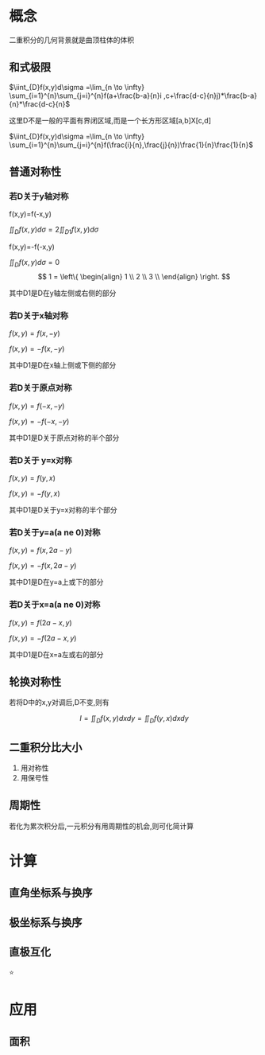 # 概念
二重积分的几何背景就是曲顶柱体的体积
## 和式极限
$\iint_{D}f(x,y)d\sigma =\lim_{n \to \infty} \sum_{i=1}^{n}\sum_{j=i}^{n}f(a+\frac{b-a}{n}i ,c+\frac{d-c}{n}j)*\frac{b-a}{n}*\frac{d-c}{n}$ 

这里D不是一般的平面有界闭区域,而是一个长方形区域[a,b]X[c,d]

$\iint_{D}f(x,y)d\sigma =\lim_{n \to \infty} \sum_{i=1}^{n}\sum_{j=i}^{n}f(\frac{i}{n},\frac{j}{n})\frac{1}{n}\frac{1}{n}$

## 普通对称性

### 若D关于y轴对称

f(x,y)=f(-x,y)

$\iint_{D}f(x,y)d\sigma =2\iint_{D1}f(x,y)d\sigma$



f(x,y)=-f(-x,y)

$\iint_{D}f(x,y)d\sigma=0$
$$
1 = \left\{ 
\begin{align}
1 \\
2 \\
3 \\
\end{align}
\right.
$$


其中D1是D在y轴左侧或右侧的部分

### 若D关于x轴对称

$f(x,y)=f(x,-y)$

$f(x,y)=-f(x,-y)$

其中D1是D在x轴上侧或下侧的部分

### 若D关于原点对称

$f(x,y)=f(-x,-y)$

$f(x,y)=-f(-x,-y)$

其中D1是D关于原点对称的半个部分

### 若D关于 y=x对称

$f(x,y)=f(y,x)$

$f(x,y)=-f(y,x)$

其中D1是D关于y=x对称的半个部分

### 若D关于y=a(a ne 0)对称

$f(x,y)=f(x,2a-y)$

$f(x,y)=-f(x,2a-y)$

其中D1是D在y=a上或下的部分

### 若D关于x=a(a ne 0)对称

$f(x,y)=f(2a-x,y)$

$f(x,y)=-f(2a-x,y)$

其中D1是D在x=a左或右的部分

## 轮换对称性

若将D中的x,y对调后,D不变,则有

$$I=\iint_{D}f(x,y)dxdy=\iint_{D}f(y,x)dxdy$$

## 二重积分比大小

1. 用对称性
2. 用保号性

## 周期性

若化为累次积分后,一元积分有用周期性的机会,则可化简计算

# 计算

## 直角坐标系与换序

## 极坐标系与换序

## 直极互化

:star:



# 应用

## 面积

